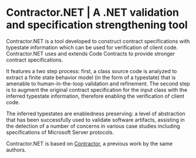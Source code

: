 # Contractor.NET | A .NET validation and specification strengthening tool #

Contractor.NET is a tool developed to construct contract specifications with typestate information which can be used for verification of client code. Contractor.NET uses and extends Code Contracts to provide stronger contract specifications.

It features a two step process: first, a class source code is analyzed to extract a finite state behavior model (in the form of a typestate) that is amenable to human-in-the-loop validation and refinement. The second step is to augment the original contract specification for the input class with the inferred typestate information, therefore enabling the verification of client code.

The inferred typestates are enabledness preserving: a level of abstraction that has been successfully used to validate software artifacts, assisting in the detection of a number of concerns in various case studies including specifications of Microsoft Server protocols.

Contractor.NET is based on [Contractor](http://lafhis.dc.uba.ar/misc/contractor/Welcome.html), a previous work by the same authors.